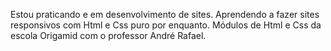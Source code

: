 Estou praticando e em desenvolvimento de sites.
Aprendendo a fazer sites responsivos com Html e Css puro por enquanto.
Módulos de Html e Css da escola Origamid com o professor André Rafael.


